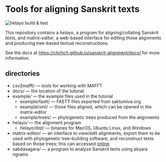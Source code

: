 # Tools for aligning Sanskrit texts

![helayo build & test](https://github.com/chchch/sanskrit-alignment/actions/workflows/build.yml/badge.svg)

This repository contains a _helayo_, a program for aligning/collating Sanskrit texts, and _matrix-editor_, a web-based interface for editing those alignments and producing tree-based textual reconstructions.

See the docs at https://chchch.github.io/sanskrit-alignment/docs/ for more information.

## directories

* csv2mafft/ — tools for working with MAFFT
* docs/ — the location of the tutorial
* example/ — the example files used in the tutorial
    * example/fastt/ — FASTT files exported from saktumiva.org
    * example/xml/ — those files aligned, which can be opened in the matrix-editor
    * example/trees/ ― phylogenetic trees produced from the alignments
* helayo/ — the alignment program
    * helayo/dist/ ― binaries for MacOS, Ubuntu Linux, and Windows
* matrix-editor/ — an interface to view/edit alignments, export them to be used with phylogenetic tree-building software, and reconstruct texts based on those trees; this can accessed [online](https://chchch.github.io/matrix-editor)
* sabdasagara/ ― a program to analyze Sanskrit texts using akṣara ngrams
